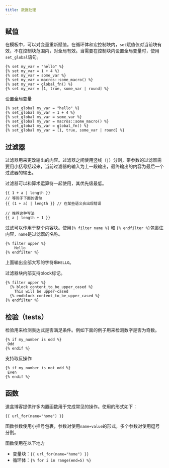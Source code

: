 ```yaml
---
title: 数据处理
---
```



## 赋值

在模板中，可以对变量重新赋值。在循环体和宏控制块内，`set`赋值仅对当前块有效，不在控制块范围内，对全局有效。当需要在控制块内设置全局变量时，使用`set_global`语句。

```jinja2
{% set my_var = "hello" %}
{% set my_var = 1 + 4 %}
{% set my_var = some_var %}
{% set my_var = macros::some_macro() %}
{% set my_var = global_fn() %}
{% set my_var = [1, true, some_var | round] %}
```

 设置全局变量

```jinja2
{% set_global my_var = "hello" %}
{% set_global my_var = 1 + 4 %}
{% set_global my_var = some_var %}
{% set_global my_var = macros::some_macro() %}
{% set_global my_var = global_fn() %}
{% set_global my_var = [1, true, some_var | round] %}
```

## 过滤器

过滤器用来更改输出的内容。过滤器之间使用竖线（`|`）分割，带参数的过滤器需要用小括号括起来，当前过滤器的输入为上一段输出，最终输出的内容为最后一个过滤器的输出。

过滤器可以和算术运算符一起使用，其优先级最低。

```jinja2
{{ 1 + a | length }}
// 等同于下面的语句
{{ (1 + a) | length }} // 在某些语义会出现错误

// 推荐这种写法
{{ a | length + 1 }}
```

过滤可以作用于整个内容块。使用`{% filter name %}` 和 `{% endfilter %}`包裹住内容，`name`是过滤器的名称。

```jinja2
{% filter upper %}
    Hello
{% endfilter %}
```

上面输出全部大写的字符串`HELLO`。

过滤器块内部支持block标记。

```jinja2
{% filter upper %}
  {% block content_to_be_upper_cased %}
    This will be upper-cased
  {% endblock content_to_be_upper_cased %} 
{% endfilter %}
```

## 检验（tests）

检验用来检测表达式是否满足条件。例如下面的例子用来检测数字是否为奇数。

```jinja2
{% if my_number is odd %}
 Odd
{% endif %}
```

支持取反操作

```jinja2
{% if my_number is not odd %}
 Even
{% endif %}
```

## 函数

道盒博客提供许多内置函数用于完成常见的操作。使用的形式如下：

```jinja2
{{ url_for(name="home") }}
```

函数参数使用小括号包裹，参数对使用`name=value`的形式，多个参数对使用逗号分割。

函数使用在以下地方

* 变量块：`{{ url_for(name="home") }}`
* 循环体：`{% for i in range(end=5) %}`



